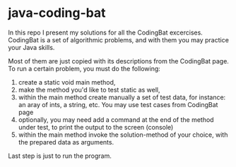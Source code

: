 # java-coding-bat
In this repo I present my solutions for all the CodingBat excercises.
CodingBat is a set of algorithmic problems, and with them you may practice your Java skills.

Most of them are just copied with its descriptions from the CodingBat page. To run a certain problem, you must do the following:
1. create a static void main method,
2. make the method you'd like to test static as well,
3. within the main method create manually a set of test data, for instance: an aray of ints, a string, etc. You may use test cases from CodingBat page
4. optionally, you may need add a command at the end of the method under test, to print the output to the screen (console) 
5. within the main method invoke the solution-method of your choice, with the prepared data as arguments.

Last step is just to run the program.
